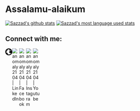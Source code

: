 # Assalamu-alaikum

[![Sazzad's github stats](https://github-readme-stats.vercel.app/api?username=sazzadshopno&show_icons=true)](https://github.com/sazzadshopno)
[![Sazzad's most language used stats](https://github-readme-stats.vercel.app/api/top-langs?username=SazzadShopno&show_icons=true&locale=en)](https://github.com/sazzadshopno)

 ## Connect with me:

[<img align="left" alt="blog.uditagarwal.com" width="22px" src="https://raw.githubusercontent.com/iconic/open-iconic/master/svg/globe.svg" />][website]
[<img align="left" alt="anomaly2104 | LinkedIn" width="22px" src="https://cdn.jsdelivr.net/npm/simple-icons@v3/icons/linkedin.svg" />][linkedin]
[<img align="left" alt="anomaly2104 | Facebook" width="22px" src="https://cdn.jsdelivr.net/npm/simple-icons@v3/icons/facebook.svg" />][facebook]
[<img align="left" alt="anomaly2104 | Instagram" width="22px" src="https://cdn.jsdelivr.net/npm/simple-icons@v3/icons/instagram.svg" />][instagram]
[<img align="left" alt="anomaly2104 | Youtube" width="22px" src="https://cdn.jsdelivr.net/npm/simple-icons@v3/icons/youtube.svg" />][youtube]

[website]: https://sazzadshopno.github.io/
[instagram]: https://instagram.com/sazzadshopno
[facebook]: https://www.facebook.com/sazzadshopno
[youtube]: https://www.youtube.com/channel/UCt--EnziyA88Y9rA68GhPew
[linkedin]: https://www.linkedin.com/in/sazzadshopno
